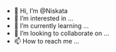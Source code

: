 - 👋 Hi, I’m @Niskata
- 👀 I’m interested in ...
- 🌱 I’m currently learning ...
- 💞️ I’m looking to collaborate on ...
- 📫 How to reach me ...

<!---
Niskata/Niskata is a ✨ special ✨ repository because its `README.md` (this file) appears on your GitHub profile.
You can click the Preview link to take a look at your changes.
--->
